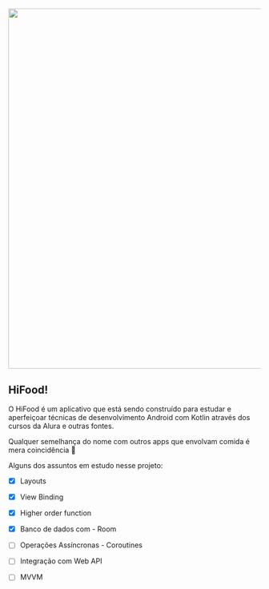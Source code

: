<h1 align="center">
<img src ="https://user-images.githubusercontent.com/35709152/182004252-ec7d5e8e-ae4b-4dcf-b4d6-86bb2d8952d2.png" width = 720/>
</h1>

## HiFood! 

O HiFood é um aplicativo que está sendo construído para estudar  e aperfeiçoar técnicas de desenvolvimento Android com Kotlin através dos cursos da Alura e outras fontes. 

Qualquer semelhança do nome com outros apps que envolvam comida é mera coincidência 👀

Alguns dos assuntos em estudo nesse projeto:

- [x] Layouts
- [x] View Binding
- [x] Higher order function
- [x] Banco de dados com - Room 
- [ ] Operações Assíncronas - Coroutines

- [ ] Integração com Web API
- [ ] MVVM
